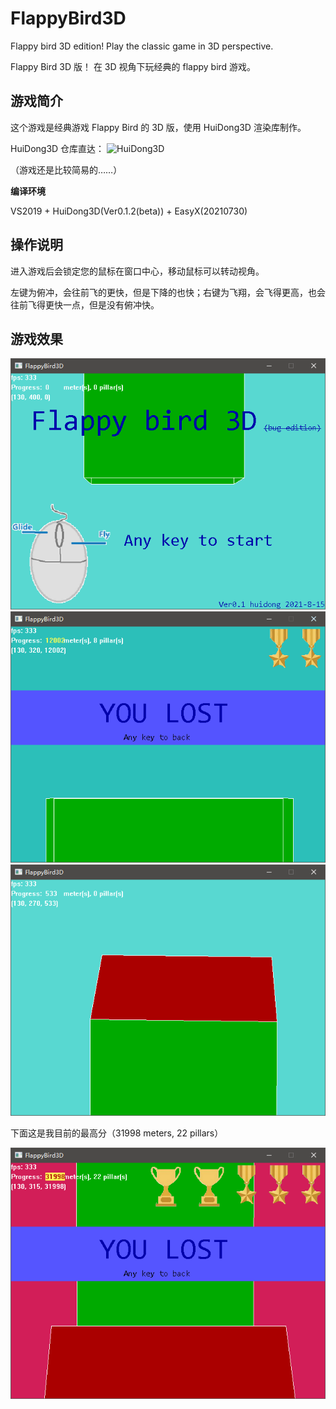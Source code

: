 # FlappyBird3D
Flappy bird 3D edition!  Play the classic game in 3D perspective.

Flappy Bird 3D 版！  在 3D 视角下玩经典的 flappy bird 游戏。

## 游戏简介

这个游戏是经典游戏 Flappy Bird 的 3D 版，使用 HuiDong3D 渲染库制作。

HuiDong3D 仓库直达： ![HuiDong3D](https://github.com/zouhuidong/HuiDong3D)

（游戏还是比较简易的……）

**编译环境**

VS2019 + HuiDong3D(Ver0.1.2(beta)) + EasyX(20210730)

## 操作说明

进入游戏后会锁定您的鼠标在窗口中心，移动鼠标可以转动视角。

左键为俯冲，会往前飞的更快，但是下降的也快；右键为飞翔，会飞得更高，也会往前飞得更快一点，但是没有俯冲快。

## 游戏效果

![开始界面](https://github.com/zouhuidong/FlappyBird3D/blob/main/screenshot/1.png)
![游戏中](https://github.com/zouhuidong/FlappyBird3D/blob/main/screenshot/2.png)
![游戏中](https://github.com/zouhuidong/FlappyBird3D/blob/main/screenshot/3.png)

下面这是我目前的最高分（31998 meters, 22 pillars）

![个人最高分](https://github.com/zouhuidong/FlappyBird3D/blob/main/screenshot/4.png)


